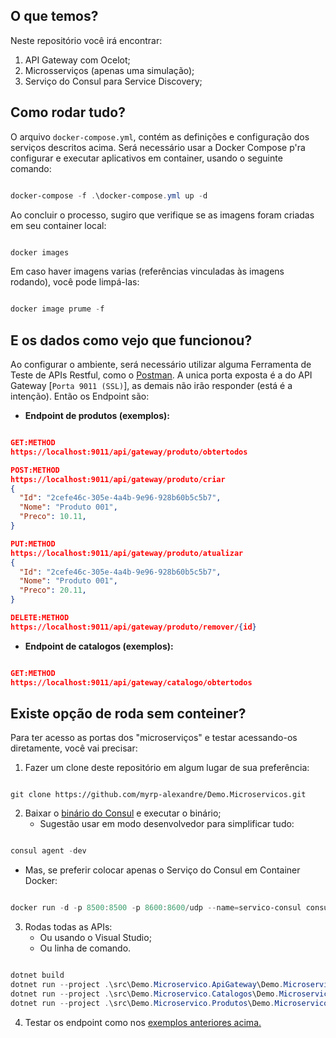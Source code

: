 ## O que temos? 

Neste repositório você irá encontrar:

1. API Gateway com Ocelot;
2. Microsserviços (apenas uma simulação);
3. Serviço do Consul para Service Discovery;

## Como rodar tudo?

O arquivo `docker-compose.yml`, contém as definições e configuração dos serviços descritos acima.
Será necessário usar a Docker Compose p'ra configurar e executar aplicativos em container, usando o seguinte comando:

```PowerShell

docker-compose -f .\docker-compose.yml up -d

```

Ao concluir o processo, sugiro que verifique se as imagens foram criadas em seu container local:

```PowerShell

docker images

```

Em caso haver imagens varias (referências vinculadas às imagens rodando), você pode limpá-las:

```PowerShell

docker image prume -f

```

## E os dados como vejo que funcionou?

Ao configurar o ambiente, será necessário utilizar alguma Ferramenta de Teste de APIs Restful, como o [Postman](https://www.postman.com/downloads/).
A unica porta exposta é a do API Gateway [`Porta 9011 (SSL)`], as demais não irão responder (está é a intenção). Então os Endpoint são:

* **Endpoint de produtos (exemplos):**

```json

GET:METHOD
https://localhost:9011/api/gateway/produto/obtertodos

POST:METHOD
https://localhost:9011/api/gateway/produto/criar
{
  "Id": "2cefe46c-305e-4a4b-9e96-928b60b5c5b7",
  "Nome": "Produto 001",
  "Preco": 10.11,
}

PUT:METHOD
https://localhost:9011/api/gateway/produto/atualizar
{
  "Id": "2cefe46c-305e-4a4b-9e96-928b60b5c5b7",
  "Nome": "Produto 001",
  "Preco": 20.11,
}

DELETE:METHOD
https://localhost:9011/api/gateway/produto/remover/{id}

```

* **Endpoint de catalogos (exemplos):**

```json

GET:METHOD
https://localhost:9011/api/gateway/catalogo/obtertodos

```

## Existe opção de roda sem conteiner?

Para ter acesso as portas dos "microserviços" e testar acessando-os diretamente, você vai precisar:

1. Fazer um clone deste repositório em algum lugar de sua preferência:

```

git clone https://github.com/myrp-alexandre/Demo.Microservicos.git

```

2. Baixar o [binário do Consul](https://www.consul.io/downloads) e executar o binário;
   - Sugestão usar em modo desenvolvedor para simplificar tudo:

```PowerShell

consul agent -dev

```

   - Mas, se preferir colocar apenas o Serviço do Consul em Container Docker:

```PowerShell

docker run -d -p 8500:8500 -p 8600:8600/udp --name=servico-consul consul agent -server -ui -node=server-1 -bootstrap-expect=1 -client="0.0.0.0"

```  
  
3. Rodas todas as APIs:
   - Ou usando o Visual Studio;
   - Ou linha de comando.

```PowerShell

dotnet build
dotnet run --project .\src\Demo.Microservico.ApiGateway\Demo.Microservico.ApiGateway.csproj
dotnet run --project .\src\Demo.Microservico.Catalogos\Demo.Microservico.Catalogos.csproj
dotnet run --project .\src\Demo.Microservico.Produtos\Demo.Microservico.Produtos.csproj

```

4. Testar os endpoint como nos [exemplos anteriores acima.](https://github.com/myrp-alexandre/Demo.Microservicos/blob/main/README.md#e-os-dados-como-vejo-que-funcionou)

